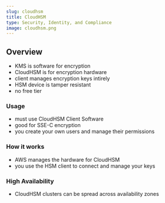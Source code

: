 ```yaml
---
slug: cloudhsm
title: CloudHSM
type: Security, Identity, and Compliance
image: cloudhsm.png
---
```


## Overview
* KMS is software for encryption
* CloudHSM is for encryption hardware
* client manages encryption keys intirely
* HSM device is tamper resistant
* no free tier

### Usage
* must use CloudHSM Client Software
* good for SSE-C encryption 
* you create your own users and manage their permissions

### How it works
* AWS manages the hardware for CloudHSM
* you use the HSM client to connect and manage your keys

### High Availability
* CloudHSM clusters can be spread across availability zones